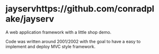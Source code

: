 # jayservhttps://github.com/conradplake/jayserv
A web application framework with a little shop demo. 

Code was written around 2001/2002 with the goal to have a easy to implement and deploy MVC style framework.
